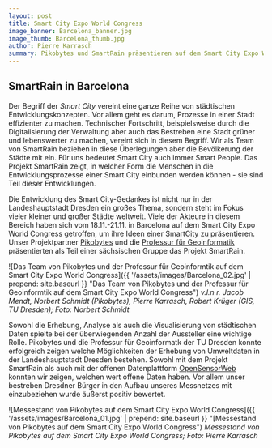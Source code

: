 ```yaml
---
layout: post
title: Smart City Expo World Congress
image_banner: Barcelona_banner.jpg
image_thumb: Barcelona_thumb.jpg
author: Pierre Karrasch
summary: Pikobytes und SmartRain präsentieren auf dem Smart City Expo World Congress
---
```


## SmartRain in Barcelona

Der Begriff der *Smart City* vereint eine ganze Reihe von städtischen Entwicklungskonzepten. Vor allem geht es darum, Prozesse in einer Stadt effizienter zu machen. Technischer Fortschritt, beispielsweise durch die Digitalisierung der Verwaltung aber auch das Bestreben eine Stadt grüner und lebenswerter zu machen, vereint sich in diesem Begriff. Wir als Team von SmartRain beziehen in diese Überlegungen aber die Bevölkerung der Städte mit ein. Für uns bedeutet Smart City auch immer Smart People. Das Projekt SmartRain zeigt, in welcher Form die Menschen in die Entwicklungsprozesse einer Smart City einbunden werden können - sie sind Teil dieser Entwicklungen.

Die Entwicklung des Smart City-Gedankes ist nicht nur in der Landeshauptstadt Dresden ein großes Thema, sondern steht im Fokus vieler kleiner und großer Städte weltweit. Viele der Akteure in diesem Bereich haben sich vom 18.11.-21.11. in Barcelona auf dem Smart City Expo World Congress getroffen, um ihre Ideen einer SmartCity zu präsentieren. Unser Projektpartner [Pikobytes](https://pikobytes.de/) und die [Professur für Geoinformatik](https://tu-dresden.de/bu/umwelt/geo/geoinformatik) präsentierten als Teil einer sächsischen Gruppe das Projekt SmartRain.

![Das Team von Pikobytes und der Professur für Geoinformtik auf dem Smart City Expo World Congress]({{ '/assets/images/Barcelona_02.jpg' | prepend: site.baseurl }} "Das Team von Pikobytes und der Professur für Geoinformtik auf dem Smart City Expo World Congress")
*v.l.n.r. Jacob Mendt, Norbert Schmidt (Pikobytes), Pierre Karrasch, Robert Krüger (GIS, TU Dresden); Foto: Norbert Schmidt*

Sowohl die Erhebung, Analyse als auch die Visualisierung von städtischen Daten spielte bei der überwiegenden Anzahl der Aussteller eine wichtige Rolle. Pikobytes und die Professur für Geoinformatk der TU Dresden konnte erfolgreich zeigen welche Möglichkeiten der Erhebung von Umweltdaten in der Landeshauptstadt Dresden bestehen. Sowohl mit dem Projekt SmartRain als auch mit der offenen Datenplattform [OpenSensorWeb](https://opensensorweb.de/#/search?c=13.69160496924735%2C51.063892806221446&z=11.08812907784014) konnten wir zeigen, welchen wert offene Daten haben. Vor allem unser bestreben Dresdner Bürger in den Aufbau unseres Messnetzes mit einzubeziehen wurde äußerst positiv bewertet.

![Messestand von Pikobytes auf dem Smart City Expo World Congress]({{ '/assets/images/Barcelona_01.jpg' | prepend: site.baseurl }} "[Messestand von Pikobytes auf dem Smart City Expo World Congress")
*Messestand von Pikobytes auf dem Smart City Expo World Congress; Foto: Pierre Karrasch*










